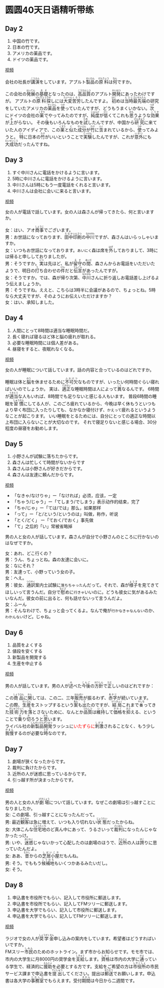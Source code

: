# 圆圆40天日语精听带练

## Day 2
1. 中国の竹です。
2. 日本の竹です。
3. アメリカの薬品です。
4. ドイツの薬品です。

[视频](https://www.bilibili.com/video/BV1Xf421R7Pk?spm_id_from=333.788.videopod.sections&vd_source=d8126d6dfe278e5495affd8b80ff9dc3)

会社の社長が<ruby>講演<rt>こうえん</rt></ruby>をしています。アプルト<ruby>製品<rt>せいひん</rt></ruby>の<ruby>原料<rt>げんりょう</rt></ruby>は<ruby>何<rt>なん</rt></ruby>ですか。

この会社の<ruby>発展<rt>はってん</rt></ruby>の<ruby>基礎<rt>きそ</rt></ruby>となったのは、<ruby>高品質<rt>こうひんしつ</rt></ruby>のアプルト<ruby>開発<rt>かいはつ</rt></ruby>にあったわけですが。
アプルトの<ruby>原料<rt>げんりょう</rt></ruby><ruby>探<rt>さが</rt></ruby>しには<ruby>大変<rt>たいへん</rt></ruby><ruby>苦労<rt>くろう</rt></ruby>したんですよ。
<ruby>初<rt>はじ</rt></ruby>めは<ruby>当時<rt>とうじ</rt></ruby><ruby>最先端<rt>さいせんたん</rt></ruby>の研究をしていたアメリカの<ruby>薬品<rt>やくひん</rt></ruby>を<ruby>使<rt>つか</rt></ruby>っていたんですが、どうもうまくいかない。
<ruby>次<rt>つぎ</rt></ruby>にドイツの会社の<ruby>薬<rt>くすり</rt></ruby>でやってみたのですが、<ruby>純度<rt>じゅんど</rt></ruby>が<ruby>低<rt>ひく</rt></ruby>くてこれも<ruby>思<rt>おも</rt></ruby>うような<ruby>効果<rt>こうか</rt></ruby>が<ruby>上<rt>あ</rt></ruby>がらない。
その<ruby>後<rt>ご</rt></ruby>もいろんなものを<ruby>試<rt>ため</rt></ruby>したんですが、中国から<ruby>研究<rt>けんきゅう</rt></ruby>に来ていた人のアイディアで、この<ruby>薬<rt>くすり</rt></ruby>と<ruby>似<rt>に</rt></ruby>た<ruby>成分<rt>せいぶん</rt></ruby>が<ruby>竹<rt>たけ</rt></ruby>に<ruby>含<rt>ふく</rt></ruby>まれているから、<ruby>使<rt>つか</rt></ruby>ってみようと。
<ruby>特<rt>とく</rt></ruby>に日本の<ruby>竹<rt>たけ</rt></ruby>がいいということで<ruby>実験<rt>じっけん</rt></ruby>したんですが、これが<ruby>意外<rt>いがい</rt></ruby>にも<ruby>大成功<rt>だいせいこう</rt></ruby>だったんですね。

## Day 3
1. すぐ中川さんに電話をかけるように言います。
2. 5時に中川さんに電話をかけるように言います。
3. 中川さんは5時にもう一度電話をくれると言います。
4. 中川さんは会社に会いに来ると言います。

[视频](https://www.bilibili.com/video/BV1Ut421T7uG?spm_id_from=333.788.videopod.sections&vd_source=d8126d6dfe278e5495affd8b80ff9dc3)

女の人が電話で話しています。女の人は森さんが帰ってきたら、何と言いますか。

女：はい、アオ<ruby>商事<rt>しょうじ</rt></ruby>でございます。  
男：お世話になっております、<ruby>田中<rt>たなか</rt></ruby><ruby>印刷<rt>いんさつ</rt></ruby>の<ruby>中川<rt>なかがわ</rt></ruby>ですが、森さんはいらっしゃいますか。  
女：いつもお世話になっております。`あいにく`森は席を<ruby>外<rt>はず</rt></ruby>しておりまして、3時には帰ると申ししておりましたが。  
男：そうですか。<ruby>実<rt>じつ</rt></ruby>は先ほど、私が<ruby>留守<rt>るす</rt></ruby>の<ruby>間<rt>あいだ</rt></ruby>、森さんからお電話をいただいたようで、明日の<ruby>打<rt>う</rt></ruby>ち合わせの<ruby>件<rt>けん</rt></ruby>だと<ruby>伝言<rt>でんごん</rt></ruby>があったんですが。  
女：そうですか。では、森が帰り次第、<ruby>中川<rt>なかがわ</rt></ruby>さんに折り返しお電話差し上げるよう伝えましょうか。  
男：そうですね。ええと、こちらは3時半に会議があるので、ちょっとね。5時なら大丈夫ですが、そのようにお伝えいただけますか？  
女：はい、承知しました。

## Day 4
1. 人間にとって8時間は適当な睡眠時間だ。
2. 長く寝れば寝るほど体と脳の疲れが取れる。
3. 必要な睡眠時間には個人差がある。
4. 昼寝をすると、夜眠れなくなる。

[视频](https://www.bilibili.com/video/BV1rn4y1R7gD?spm_id_from=333.788.videopod.sections&vd_source=d8126d6dfe278e5495affd8b80ff9dc3)

女の人が睡眠について話しています。話の内容と合っているのはどれですか。

睡眠は体と<ruby>脳<rt>のう</rt></ruby>を休ませるために<ruby>不可欠<rt>ふかけつ</rt></ruby>なものですが、いったい何時間ぐらい寝ればいいのでしょうか。
実は、<ruby>適正<rt>てきせい</rt></ruby>な睡眠時間は人によって<ruby>異<rt>こと</rt></ruby>なるんです。
6時間が<ruby>適当<rt>てきとう</rt></ruby>な人もいれば、8時間でも足りないと感じる人もいます。
普段6時間の睡眠を<ruby>習慣<rt>しゅうかん</rt></ruby>にしてる人が、このごろ疲れているから、今晩は早く休もうといつもより早く布団に入ったりしても、なかなか寝付けず、`かえって`疲れるというようなことが起こります。
いい睡眠をとるためには、自分にとっての適正な時間以上布団に入らないことが大切なのです。
それで寝足りないと感じる場合、30分程度の昼寝をお勧めします。

## Day 5
1. 小野さんが試験に落ちたからです。
2. 森さんは忙しくて時間がないからです
3. 森さんは小野さんが好きだからです。
4. 森さんは友達に頼んだからです。

[视频](https://www.bilibili.com/video/BV1pi421m72g/?spm_id_from=333.1007.top_right_bar_window_history.content.click&vd_source=d8126d6dfe278e5495affd8b80ff9dc3)

* 「なきゃ/なけりゃ」ー「なければ」必须，应该，一定
* 「ちゃう/じゃう」ー「てしまう/でしまう」表示动作的结束，完了
* 「ちゃ/じゃ」ー「ては/では」那么，如果那样
* 「って」ー「と/という/というのは」叫做，称作，听说
* 「とく/どく」 ー「ておく/でおく」事先做
* 「て」之后的「い」常被省略掉

男の人と女の人が話しています。森さんが自分で小野さんのところに行かないのはなぜですか。

女：あれ、どこ行くの？  
男：うん、ちょっとね。森の友達に会いに。  
女：なにそれ？  
男：友達って、小野っていう女の子。  
女：へえ。  
男：彼女、<ruby>通訳<rt>つうやく</rt></ruby>案内士試験に`落ちちゃった`んだって。それで、森が<ruby>様子<rt>ようす</rt></ruby>を見てきてほしいって言うんだ。自分で<ruby>慰<rt>なぐさ</rt></ruby>めに`行きゃ`いいのに。どうも彼女に気があるみたいなんだ。彼女の前に出ると、何も話せないって言うんだよ。  
女：ふーん  
男：そんなわけで、ちょっと会ってくるよ。なんで俺が`行かなきゃなんない`のか、`わかんない`けど。じゃね。

## Day 6
1. 品質をよくする
2. 値段を安くする
3. 新製品を開発する
4. 生産を中止する

[视频](https://www.bilibili.com/video/BV1mU411d7j7?spm_id_from=333.788.videopod.sections&vd_source=d8126d6dfe278e5495affd8b80ff9dc3)

男の人が話しています。男の人が<ruby>述<rt>の</rt></ruby>べた<ruby>今後<rt>こんご</rt></ruby>の<ruby>方針<rt>ほうしん</rt></ruby>で<ruby>正<rt>ただ</rt></ruby>しいのはどれですか：

この<ruby>商品<rt>しょうひん</rt></ruby>に<ruby>関<rt>かん</rt></ruby>しては、この二、三年<ruby>販売<rt>はんばい</rt></ruby>が振るわず、<ruby>赤字<rt>あかじ</rt></ruby>が続いています。  
この際、<ruby>生産<rt>せいさん</rt></ruby>をストップするという<ruby>案<rt>あん</rt></ruby>も<ruby>出<rt>で</rt></ruby>たのですが、<ruby>結局<rt>けっきょく</rt></ruby>これまで<ruby>`養`<rt>やしな</rt></ruby>ってきた<ruby>技術力<rt>ぎじゅつりょく</rt></ruby>を<ruby>落<rt>お</rt></ruby>とさないために、なんとか<ruby>品質<rt>ひんしつ</rt></ruby>は<ruby>維持<rt>いじ</rt></ruby>して<ruby>価格<rt>かかく</rt></ruby>を<ruby>抑<rt>おさ</rt></ruby>える、ということで<ruby>乗<rt>の</rt></ruby>り<ruby>切<rt>き</rt></ruby>ろうと<ruby>思<rt>おも</rt></ruby>います。  
ライバル社の<ruby>新製品<rt>しんせいひん</rt></ruby><ruby>開発<rt>かいはつ</rt></ruby>ラッシュに<span style="color: red">いたずらに</span><ruby>刺激<rt>しげき</rt></ruby>されることなく、もう少し<ruby>我慢<rt>がまん</rt></ruby>するのが必要な<ruby>時<rt>とき</rt></ruby>なのです。

## Day 7
1. 劇場が狭くなったからです。
2. 裁判に負けたからです。
3. 近所の人が迷惑に思っているからです。
4. 引っ越す所が決まったからです。

[视频](https://www.bilibili.com/video/BV1LU411o7M4?spm_id_from=333.788.videopod.sections&vd_source=d8126d6dfe278e5495affd8b80ff9dc3)

男の人と女の人が<ruby>劇場<rt>げきじょう</rt></ruby>について話しています。なぜこの劇場は引っ越すことになりましたか。  
女: この劇場、引っ越すことになったんだって。  
男: 最近<ruby>観客<rt>かんきゃ</rt></ruby>は急に増えて、いつも入り切れない<ruby>状態<rt>じょうたい</rt></ruby>だったからね。  
女: 大体こんな<ruby>住宅地<rt>じゅうたくち</rt></ruby>のど真ん中にあって、うるさいって<ruby>裁判<rt>さいばん</rt></ruby>になったんじゃなかったっけ。  
男: いや、<ruby>迷惑<rt>めいわく</rt></ruby>じゃないかって心配したのは劇場のほうで、<ruby>近所<rt>きんじょ</rt></ruby>の人は<ruby>誇<rt>ほこ</rt></ruby>りに思っていたんだよ。  
女: ああ、<ruby>昔<rt>むかし</rt></ruby>からの<ruby>芝居小屋<rt>しばいこや</rt></ruby>だもんね。  
男: そう。でももう<ruby>候補地<rt>こうほち</rt></ruby>もいくつかあるみたいだし。  
女: そう。

## Day 8
1. 申込書を市役所でもらい、記入して市役所に郵送します。
2. 申込書を市役所でもらい、記入してFMツリーに郵送します。
3. 申込書を大学でもらい、記入して市役所に郵送します。
4. 申込書を大学でもらい、記入してFMツリーに郵送します。

[视频](https://www.bilibili.com/video/BV1n7421Z7dX?spm_id_from=333.788.videopod.sections&vd_source=d8126d6dfe278e5495affd8b80ff9dc3)

ラジオで女の人が<ruby>奨学金<rt>しょうがくきん</rt></ruby>申し込みの案内をしています。希望者はどうすればいいですか。  
FMスリー<ruby>市民<rt>しみん</rt></ruby>のためのホットライン。まず市からお知らせです。モモ市では、市内の大学生に月8000円の奨学金を<ruby>支給<rt>しきゅう</rt></ruby>します。<ruby>資格<rt>しかく</rt></ruby>は市内の大学に<ruby>通<rt>かよ</rt></ruby>っている学生で、経済的に<ruby>援助<rt>えんじょ</rt></ruby>を必要とする方です。支給をご希望の方は<ruby>市役所<rt>しやくしょ</rt></ruby>の市民サービス課まで申込書を<ruby>提出<rt>ていしゅつ</rt></ruby>してください。提出は<ruby>郵送<rt>ゆうそう</rt></ruby>でお願いします。申込書は各大学の<ruby>事務室<rt>じむしつ</rt></ruby>でもらえます。受付<ruby>期間<rt>きかん</rt></ruby>は今日から二週間です。